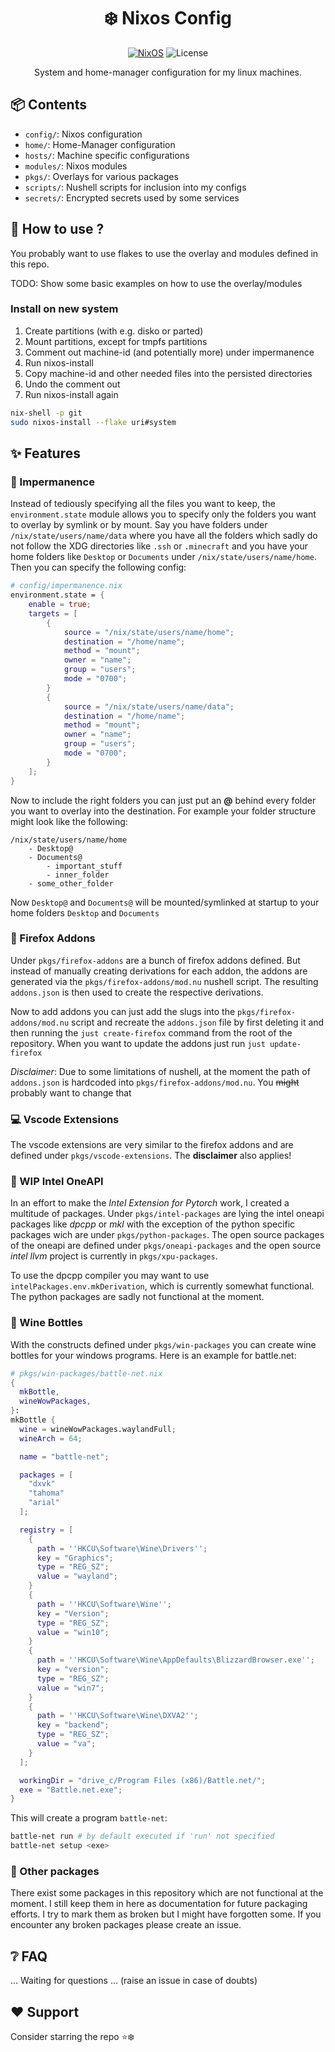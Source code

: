 
<div align=center>

# ❄️ Nixos Config

 [![NixOS](https://img.shields.io/badge/Flakes-Nix-informational.svg?logo=nixos&style=for-the-badge)](https://nixos.org) ![License](https://img.shields.io/github/license/mordragt/nixos?style=for-the-badge)

System and home-manager configuration for my linux machines.

</div>

## 📦 Contents

- `config/`: Nixos configuration
- `home/`: Home-Manager configuration
- `hosts/`: Machine specific configurations
- `modules/`: Nixos modules
- `pkgs/`: Overlays for various packages
- `scripts/`: Nushell scripts for inclusion into my configs
- `secrets/`: Encrypted secrets used by some services

## 🚀 How to use ?

You probably want to use flakes to use the overlay and modules defined in this repo.

TODO: Show some basic examples on how to use the overlay/modules

### Install on new system

1. Create partitions (with e.g. disko or parted)
2. Mount partitions, except for tmpfs partitions
3. Comment out machine-id (and potentially more) under impermanence
4. Run nixos-install
5. Copy machine-id and other needed files into the persisted directories
6. Undo the comment out
7. Run nixos-install again


```bash
nix-shell -p git
sudo nixos-install --flake uri#system
```

## ✨ Features

### 🤫 Impermanence

Instead of tediously specifying all the files you want to keep, the `environment.state` module allows you to specify only the folders you want to overlay by symlink or by mount.
Say you have folders under `/nix/state/users/name/data` where you have all the folders which sadly do not follow the XDG directories like `.ssh` or `.minecraft` and you have
your home folders like `Desktop` or `Documents` under `/nix/state/users/name/home`. Then you can specify the following config:

```nix
# config/impermanence.nix
environment.state = {
    enable = true;
    targets = [
        {
            source = "/nix/state/users/name/home";
            destination = "/home/name";
            method = "mount";
            owner = "name";
            group = "users";
            mode = "0700";
        }
        {
            source = "/nix/state/users/name/data";
            destination = "/home/name";
            method = "mount";
            owner = "name";
            group = "users";
            mode = "0700";
        }
    ];
}
```

Now to include the right folders you can just put an **@** behind every folder you want to overlay into the destination.
For example your folder structure might look like the following:

```
/nix/state/users/name/home
    - Desktop@
    - Documents@
        - important_stuff
        - inner_folder
    - some_other_folder
```

Now `Desktop@` and `Documents@` will be mounted/symlinked at startup to your home folders `Desktop` and `Documents`

### 🦊 Firefox Addons

Under `pkgs/firefox-addons` are a bunch of firefox addons defined. But instead of manually creating derivations for each addon,
the addons are generated via the `pkgs/firefox-addons/mod.nu` nushell script. The resulting `addons.json` is then used to create
the respective derivations.

Now to add addons you can just add the slugs into the `pkgs/firefox-addons/mod.nu` script and recreate the `addons.json` file
by first deleting it and then running the `just create-firefox` command from the root of the repository.
When you want to update the addons just run `just update-firefox`

*Disclaimer*: Due to some limitations of nushell, at the moment the path of `addons.json` is hardcoded into `pkgs/firefox-addons/mod.nu`.
    You ~~might~~ probably want to change that

### 💻 Vscode Extensions

The vscode extensions are very similar to the firefox addons and are defined under `pkgs/vscode-extensions`.
The **disclaimer** also applies!

### 🚧 WIP Intel OneAPI

In an effort to make the *Intel Extension for Pytorch* work, I created a multitude of packages.
Under `pkgs/intel-packages` are lying the intel oneapi packages like *dpcpp* or *mkl* with the exception of the python specific
packages wich are under `pkgs/python-packages`.
The open source packages of the oneapi are defined under `pkgs/oneapi-packages` and the open source *intel llvm* project is currently in `pkgs/xpu-packages`.

To use the dpcpp compiler you may want to use `intelPackages.env.mkDerivation`, which is currently somewhat functional.
The python packages are sadly not functional at the moment.

### 🍷 Wine Bottles

With the constructs defined under `pkgs/win-packages` you can create wine bottles for your windows programs.
Here is an example for battle.net:

```nix
# pkgs/win-packages/battle-net.nix
{
  mkBottle,
  wineWowPackages,
}:
mkBottle {
  wine = wineWowPackages.waylandFull;
  wineArch = 64;

  name = "battle-net";

  packages = [
    "dxvk"
    "tahoma"
    "arial"
  ];

  registry = [
    {
      path = ''HKCU\Software\Wine\Drivers'';
      key = "Graphics";
      type = "REG_SZ";
      value = "wayland";
    }
    {
      path = ''HKCU\Software\Wine'';
      key = "Version";
      type = "REG_SZ";
      value = "win10";
    }
    {
      path = ''HKCU\Software\Wine\AppDefaults\BlizzardBrowser.exe'';
      key = "version";
      type = "REG_SZ";
      value = "win7";
    }
    {
      path = ''HKCU\Software\Wine\DXVA2'';
      key = "backend";
      type = "REG_SZ";
      value = "va";
    }
  ];

  workingDir = "drive_c/Program Files (x86)/Battle.net/";
  exe = "Battle.net.exe";
}
```

This will create a program `battle-net`:

```bash
battle-net run # by default executed if 'run' not specified
battle-net setup <exe>
```

### 🛑 Other packages

There exist some packages in this repository which are not functional at the moment. I still keep them in here as documentation for future packaging efforts.
I try to mark them as broken but I might have forgotten some. If you encounter any broken packages please create an issue.

## ❔ FAQ

... Waiting for questions ... (raise an issue in case of doubts)

## ❤️ Support

Consider starring the repo ⭐❄️
